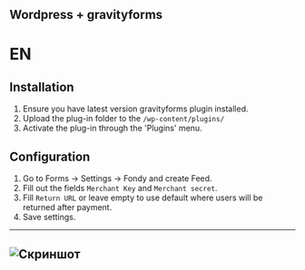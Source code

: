 Wordpress + gravityforms
---------

# EN

## Installation

1. Ensure you have latest version gravityforms plugin installed.
2. Upload the plug-in folder to the `/wp-content/plugins/`
3. Activate the plug-in through the 'Plugins' menu.

## Configuration

1. Go to Forms -> Settings -> Fondy and create Feed.
2. Fill out the fields `Merchant Key` and `Merchant secret`.
3. Fill `Return URL` or leave empty to use default where users will be returned after payment.
4. Save settings.

---------


![Скриншот][1]
----

[1]: https://raw.githubusercontent.com/cloudipsp/wordpress/master/fondy-gravityforms-payment/settings1.png
